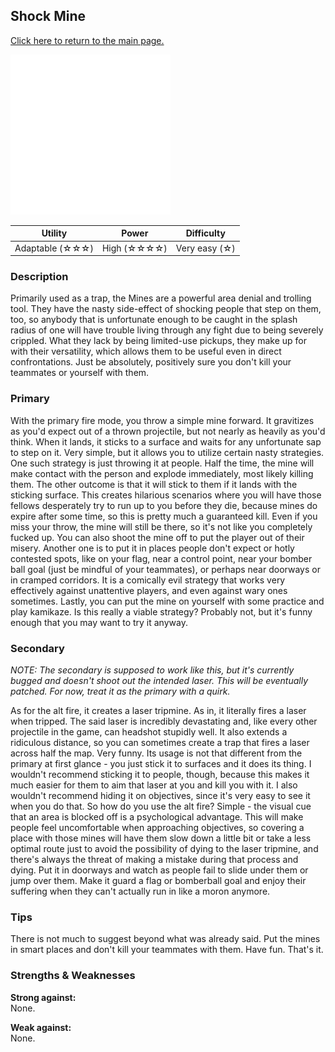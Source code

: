 ## Shock Mine

[Click here to return to the main page.](Weapons-Guide.md)

<img src="../images/weapons/mine.png" width="256px"/>

| Utility | Power | Difficulty |
|-------------------|---------------|---------------|
| Adaptable (☆☆☆) | High (☆☆☆☆) | Very easy (☆) |

### Description

Primarily used as a trap, the Mines are a powerful area denial and trolling tool. They have the nasty side-effect of shocking people that step on them, too, so anybody that is unfortunate enough to be caught in the splash radius of one will have trouble living through any fight due to being severely crippled. What they lack by being limited-use pickups, they make up for with their versatility, which allows them to be useful even in direct confrontations. Just be absolutely, positively sure you don't kill your teammates or yourself with them.

### Primary

With the primary fire mode, you throw a simple mine forward. It gravitizes as you'd expect out of a thrown projectile, but not nearly as heavily as you'd think. When it lands, it sticks to a surface and waits for any unfortunate sap to step on it. Very simple, but it allows you to utilize certain nasty strategies. One such strategy is just throwing it at people. Half the time, the mine will make contact with the person and explode immediately, most likely killing them. The other outcome is that it will stick to them if it lands with the sticking surface. This creates hilarious scenarios where you will have those fellows desperately try to run up to you before they die, because mines do expire after some time, so this is pretty much a guaranteed kill. Even if you miss your throw, the mine will still be there, so it's not like you completely fucked up. You can also shoot the mine off to put the player out of their misery. Another one is to put it in places people don't expect or hotly contested spots, like on your flag, near a control point, near your bomber ball goal (just be mindful of your teammates), or perhaps near doorways or in cramped corridors. It is a comically evil strategy that works very effectively against unattentive players, and even against wary ones sometimes. Lastly, you can put the mine on yourself with some practice and play kamikaze. Is this really a viable strategy? Probably not, but it's funny enough that you may want to try it anyway.

### Secondary

*NOTE: The secondary is supposed to work like this, but it's currently bugged and doesn't shoot out the intended laser. This will be eventually patched. For now, treat it as the primary with a quirk.*

As for the alt fire, it creates a laser tripmine. As in, it literally fires a laser when tripped. The said laser is incredibly devastating and, like every other projectile in the game, can headshot stupidly well. It also extends a ridiculous distance, so you can sometimes create a trap that fires a laser across half the map. Very funny. Its usage is not that different from the primary at first glance - you just stick it to surfaces and it does its thing. I wouldn't recommend sticking it to people, though, because this makes it much easier for them to aim that laser at you and kill you with it. I also wouldn't recommend hiding it on objectives, since it's very easy to see it when you do that. So how do you use the alt fire? Simple - the visual cue that an area is blocked off is a psychological advantage. This will make people feel uncomfortable when approaching objectives, so covering a place with those mines will have them slow down a little bit or take a less optimal route just to avoid the possibility of dying to the laser tripmine, and there's always the threat of making a mistake during that process and dying. Put it in doorways and watch as people fail to slide under them or jump over them. Make it guard a flag or bomberball goal and enjoy their suffering when they can't actually run in like a moron anymore.

### Tips

There is not much to suggest beyond what was already said. Put the mines in smart places and don't kill your teammates with them. Have fun. That's it.

### Strengths & Weaknesses

**Strong against:** <br/>None.

**Weak against:** <br/>None.
